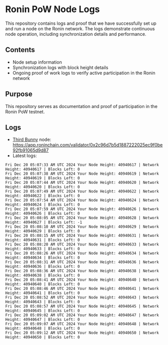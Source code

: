 # Ronin PoW Node Logs

This repository contains logs and proof that we have successfully set up and run a node on the Ronin network. The logs demonstrate continuous node operation, including synchronization details and performance.

## Contents

- Node setup information
- Synchronization logs with block height details
- Ongoing proof of work logs to verify active participation in the Ronin network

## Purpose

This repository serves as documentation and proof of participation in the Ronin PoW testnet.

## Logs

- [Third Bunny](https://thirdbunny.xyz/) node: https://app.roninchain.com/validator/0x2c96d7b5d1887222025ec9f0be92fb91065d9d87
- Latest logs:
```
Fri Dec 20 05:07:33 AM UTC 2024 Your Node Height: 40940617 | Network Height: 40940617 | Blocks Left: 0
Fri Dec 20 05:07:38 AM UTC 2024 Your Node Height: 40940619 | Network Height: 40940619 | Blocks Left: 0
Fri Dec 20 05:07:44 AM UTC 2024 Your Node Height: 40940620 | Network Height: 40940620 | Blocks Left: 0
Fri Dec 20 05:07:49 AM UTC 2024 Your Node Height: 40940622 | Network Height: 40940622 | Blocks Left: 0
Fri Dec 20 05:07:54 AM UTC 2024 Your Node Height: 40940624 | Network Height: 40940624 | Blocks Left: 0
Fri Dec 20 05:07:59 AM UTC 2024 Your Node Height: 40940626 | Network Height: 40940626 | Blocks Left: 0
Fri Dec 20 05:08:05 AM UTC 2024 Your Node Height: 40940628 | Network Height: 40940627 | Blocks Left: -1
Fri Dec 20 05:08:10 AM UTC 2024 Your Node Height: 40940629 | Network Height: 40940629 | Blocks Left: 0
Fri Dec 20 05:08:15 AM UTC 2024 Your Node Height: 40940631 | Network Height: 40940631 | Blocks Left: 0
Fri Dec 20 05:08:20 AM UTC 2024 Your Node Height: 40940633 | Network Height: 40940633 | Blocks Left: 0
Fri Dec 20 05:08:26 AM UTC 2024 Your Node Height: 40940634 | Network Height: 40940634 | Blocks Left: 0
Fri Dec 20 05:08:31 AM UTC 2024 Your Node Height: 40940636 | Network Height: 40940636 | Blocks Left: 0
Fri Dec 20 05:08:36 AM UTC 2024 Your Node Height: 40940638 | Network Height: 40940638 | Blocks Left: 0
Fri Dec 20 05:08:41 AM UTC 2024 Your Node Height: 40940640 | Network Height: 40940640 | Blocks Left: 0
Fri Dec 20 05:08:46 AM UTC 2024 Your Node Height: 40940641 | Network Height: 40940641 | Blocks Left: 0
Fri Dec 20 05:08:52 AM UTC 2024 Your Node Height: 40940643 | Network Height: 40940643 | Blocks Left: 0
Fri Dec 20 05:08:57 AM UTC 2024 Your Node Height: 40940645 | Network Height: 40940645 | Blocks Left: 0
Fri Dec 20 05:09:02 AM UTC 2024 Your Node Height: 40940647 | Network Height: 40940647 | Blocks Left: 0
Fri Dec 20 05:09:07 AM UTC 2024 Your Node Height: 40940648 | Network Height: 40940648 | Blocks Left: 0
Fri Dec 20 05:09:12 AM UTC 2024 Your Node Height: 40940650 | Network Height: 40940650 | Blocks Left: 0
```
